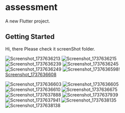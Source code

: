 # assessment

A new Flutter project.

## Getting Started

<!-- This project is a starting point for a Flutter application.

A few resources to get you started if this is your first Flutter project:

- [Lab: Write your first Flutter app](https://docs.flutter.dev/get-started/codelab)
- [Cookbook: Useful Flutter samples](https://docs.flutter.dev/cookbook)

For help getting started with Flutter development, view the
[online documentation](https://docs.flutter.dev/), which offers tutorials,
samples, guidance on mobile development, and a full API reference. -->



Hi, there 
Please check it screenShot folder.



![Screenshot_1737636213](https://github.com/user-attachments/assets/a7fcc35b-909b-4a12-8b92-663bb4b049a6)
![Screenshot_1737636215](https://github.com/user-attachments/assets/ef9832d9-f0be-431a-824b-2f9a4d3aff1f)
![Screenshot_1737636239](https://github.com/user-attachments/assets/a3c6e95f-d5cb-4859-bd00-d1ca440d6572)
![Screenshot_1737636245](https://github.com/user-attachments/assets/7479b1ec-5ed5-4c53-857d-8e27e7165958)
![Screenshot_1737636249](https://github.com/user-attachments/assets/c62c5180-ab30-4431-83e9-acc88adc76ee)
![Screenshot_1737636598](https://github.com/user-attachments/assets/d4201ccb-f88e-428f-bdcf-61527a91ceae)!
[Screenshot_1737636608](https://github.com/user-attachments/assets/ab403c58-3905-433b-a61d-b80231830e69)

![Screenshot_1737636603](https://github.com/user-attachments/assets/38134c66-70d9-4be7-93ad-8e5b2476e43e)
![Screenshot_1737636605](https://github.com/user-attachments/assets/0b99068a-0df4-4e1f-8b85-37150df85efb)
![Screenshot_1737636610](https://github.com/user-attachments/assets/5ada3b5b-b6a2-4ee6-b87d-e36409a78d23)
![Screenshot_1737636675](https://github.com/user-attachments/assets/3687a3e6-4321-4a22-b500-d03fe2ba1014)
![Screenshot_1737637888](https://github.com/user-attachments/assets/5cc86914-3b68-47e6-924e-c4b2ef032baa)
![Screenshot_1737637939](https://github.com/user-attachments/assets/7566a05e-2eec-498e-a861-9af5da896c6e)
![Screenshot_1737637941](https://github.com/user-attachments/assets/1a90251e-d2a2-4473-a7da-b7fc0cb5a380)
![Screenshot_1737638135](https://github.com/user-attachments/assets/e6938f95-ee5b-4a0c-a5ab-5c5b9279061f)
![Screenshot_1737638138](https://github.com/user-attachments/assets/240edcb0-db98-4e65-a31c-4ae6f8ac835d)
